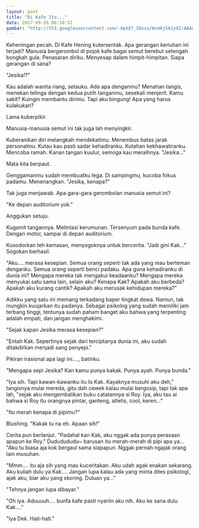 ```yaml
---
layout: post
title: "Di Kafe Itu..."
date: 2017-09-26 06:18:52
gambar: "http://lh3.googleusercontent.com/-4pXX7_SDxso/WcmAj5AJy9I/AAAAAAAACSQ/NzIRWLBNxcMNRzuS1gd1lmZVJ1bgzeLewCLcBGAs/h120/170346-0_663_382.png"
---
```


Keheningan pecah. Di Kafe Hening kutersentak. Apa gerangan keriuhan ini terjadi? Manusia bergerombol di pojok kafe bagai semut berebut setengah bongkah gula. Penasaran diriku. Menyesap dalam himpit-himpitan. Siapa gerangan di sana?

"Jesika!?"

Kau adalah wanita riang, setauku. Ada apa denganmu? Menahan tangis, menekan telinga dengan kedua putih tanganmu, sesekali menjerit. Kamu sakit? Kuingin membantu dirimu. Tapi aku bingung! Apa yang harus kulakukan?

Lama kuberpikir.

Manusia-manusia semut ini tak juga lah menyingkir.

Kuberanikan diri melangkah mendekatimu. Menembus batas jarak personalmu. Kutau kau pasti sadar kehadiranku. Kutahan kekhawatiranku. Mencoba ramah. Kanan tangan kuulur, semoga kau meraihnya. "Jesika..."

Mata kita berpaut.

Genggamanmu sudah membuatku lega. Di sampingmu, kucoba fokus padamu. Menenangkan. "Jesika, kenapa?"

Tak juga menjawab. Apa gara-gara gerombolan manusia semut ini?

"Ke depan auditorium yok."

Anggukan setuju.

Kugamit tangannya. Melintasi kerumunan. Tersenyum pada bunda kafe. Dengan motor, sampai di depan auditorium.

Kusodorkan teh kemasan, menyogoknya untuk bercerita. "Jadi gini Kak..." Sogokan berhasil.

"Aku.... merasa kesepian. Semua orang seperti tak ada yang mau berteman denganku. Semua orang seperti benci padaku. Apa guna kehadiranku di dunia ini? Mengapa mereka tak mengakui keadaanku? Mengapa mereka menyukai satu sama lain, selain aku? Kenapa Kak? Apakah aku berbeda? Apakah aku kurang cantik? Apakah aku merusak kehidupan mereka?"

Adikku yang satu ini memang terkadang baper tingkat dewa. Namun, tak mungkin kuujarkan itu padanya. Sebagai psikolog yang sudah memiliki jam terbang tinggi, tentunya sudah paham banget aku bahwa yang terpenting adalah empati, dan jangan menghakimi.

"Sejak kapan Jesika merasa kesepian?"

"Entah Kak. Sepertinya sejak dari terciptanya dunia ini, aku sudah ditakdirkan menjadi sang penyepi."

Pikiran irasional apa lagi ini...., batinku.

"Mengapa sepi Jesika? Kan kamu punya kakak. Punya ayah. Punya bunda."

"Iya sih. Tapi kawan-kawanku itu lo Kak. Kayaknya musuhi aku deh," tangisnya mulai mereda, gitu dah cewek kalau mulai bergosip, tapi tak apa lah, "sejak aku mengembalikan buku catatannya si Roy. Iya, aku tau ai bahwa si Roy itu orangnya pintar, ganteng, atletis, cool, keren..."

"Itu merah kenapa di pipimu?"

Blushing. "Kakak tu na eh. Apaan sih!"

Cerita pun berlanjut. "Padahal kan Kak, aku nggak ada punya perasaan apapun ke Roy." Dududududu~ barusan itu merah-merah di pipi apa ya... "Aku tu biasa aja kok bergaul sama siapapun. Nggak pernah ngajak orang lain musuhan.

"Mmm.... itu aja sih yang mau kuceritakan. Aku udah agak enakan sekarang. Aku kuliah dulu ya Kak.... Jangan lupa kalau ada yang minta dites psikologi, ajak aku, biar aku yang skoring. Duluan ya..."

"Tehnya jangan lupa dibayar."

"Oh iya. Aduuuuh.... bunfa kafe pasti nyariin aku nih. Aku ke sana dulu Kak...."

"Iya Dek. Hati-hati."